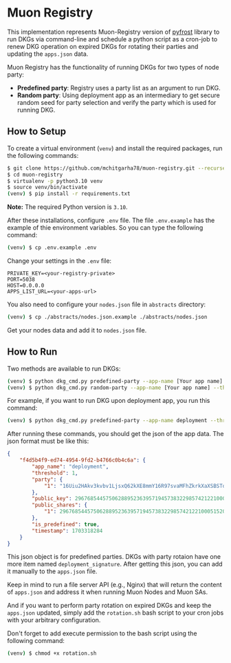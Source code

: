 # Muon Registry

This implementation represents Muon-Registry version of [pyfrost](https://github.com/SAYaghoubnejad/pyfrost) library to run DKGs via command-line and schedule a python script as a cron-job to renew DKG operation on expired DKGs for rotating their parties and updating the `apps.json` data.


Muon Registry has the functionality of running DKGs for two types of node party:

- **Predefined party**: Registry uses a party list as an argument to run DKG.
- **Random party**: Using deployment app as an intermediary to get secure random seed for party selection and verify the party which is used for running DKG. 




## How to Setup

To create a virtual environment (`venv`) and install the required packages, run the following commands:

```bash
$ git clone https://github.com/mchitgarha78/muon-registry.git --recurse-submodules
$ cd muon-registry
$ virtualenv -p python3.10 venv
$ source venv/bin/activate
(venv) $ pip install -r requirements.txt
```

**Note:** The required Python version is `3.10`.

After these installations, configure `.env` file. The file `.env.example` has the example of thie environment variables. So you can type the following command:
```bash
(venv) $ cp .env.example .env
```

Change your settings in the `.env` file:
```
PRIVATE_KEY=<your-registry-private>
PORT=5038
HOST=0.0.0.0
APPS_LIST_URL=<your-apps-url>
```

You also need to configure your `nodes.json` file in `abstracts` directory:

```bash
(venv) $ cp ./abstracts/nodes.json.example ./abstracts/nodes.json
```

Get your nodes data and add it to `nodes.json` file. 


## How to Run

Two methods are available to run DKGs:

```bash
(venv) $ python dkg_cmd.py predefined-party --app-name [Your app name] --threshold [threshold of the DKG] --party [party of the DKG]
(venv) $ python dkg_cmd.py random-party --app-name [Your app name] --threshold [threshold of the DKG] --party-number [Number of nodeIds to choose]
```

For example, if you want to run DKG upon deployment app, you run this command:

```bash
(venv) $ python dkg_cmd.py predefined-party --app-name deployment --threshold 2 --party 1,2,3 
```
After running these commands, you should get the json of the app data. The json format must be like this:
```json
{
    "f4d5b4f9-ed74-4954-9fd2-b4766c0b4c6a": {
        "app_name": "deployment",
        "threshold": 1,
        "party": {
            "1": "16Uiu2HAkv3kvbv1LjsxQ62kXE8mmY16R97svaMFhZkrkXaXSBSTq"
        },
        "public_key": 296768544575062889523639571945738322985742122100051520084729374865199995195726,
        "public_shares": {
            "1": 296768544575062889523639571945738322985742122100051520084729374865199995195726
        },
        "is_predefined": true,
        "timestamp": 1703318284
    }
}
```
This json object is for predefined parties. DKGs with party rotaion have one more item named `deployment_signature`. After getting this json, you can add it manually to the `apps.json` file.

Keep in mind to run a file server API (e.g., Nginx) that will return the content of `apps.json` and address it when running Muon Nodes and Muon SAs.

And if you want to perform party rotation on expired DKGs and keep the `apps.json` updated, simply add the `rotation.sh` bash script to your cron jobs with your arbitrary configuration.

Don't forget to add execute permission to the bash script using the following command:

```bash
(venv) $ chmod +x rotation.sh
```


